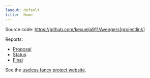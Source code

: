```yaml
---
layout: default
title:  Home
---
```


Source code: https://github.com/kexuejia911/Avengers[projectlink]

Reports:

- [Proposal](proposal.html)
- [Status](status.html)
- [Final](final.html)

See the [useless fancy project website][quickref].


[quickref]: https://stevendesora.wix.com/avengers
[projectlink]: https://github.com/kexuejia911/Avengers
